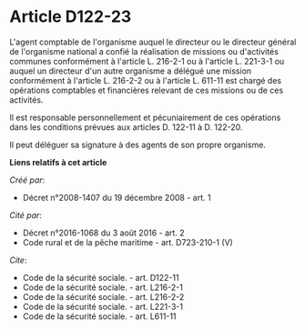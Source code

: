 # Article D122-23

L'agent comptable de l'organisme auquel le directeur ou le directeur général de l'organisme national a confié la réalisation
de missions ou d'activités communes conformément à l'article L. 216-2-1 ou à l'article L. 221-3-1 ou auquel un directeur d'un
autre organisme a délégué une mission conformément à l'article L. 216-2-2 ou à l'article L. 611-11 est chargé des opérations
comptables et financières relevant de ces missions ou de ces activités. 

Il est responsable personnellement et pécuniairement de ces opérations dans les conditions prévues aux articles D. 122-11 à
D. 122-20. 

Il peut déléguer sa signature à des agents de son propre organisme.

**Liens relatifs à cet article**

_Créé par_:

  - Décret n°2008-1407 du 19 décembre 2008 - art. 1

_Cité par_:

  - Décret n°2016-1068 du 3 août 2016 - art. 2
  - Code rural et de la pêche maritime - art. D723-210-1 (V)

_Cite_:

  - Code de la sécurité sociale. - art. D122-11
  - Code de la sécurité sociale. - art. L216-2-1
  - Code de la sécurité sociale. - art. L216-2-2
  - Code de la sécurité sociale. - art. L221-3-1
  - Code de la sécurité sociale. - art. L611-11
